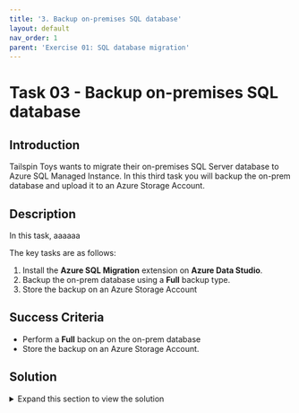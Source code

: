 ```yaml
---
title: '3. Backup on-premises SQL database'
layout: default
nav_order: 1
parent: 'Exercise 01: SQL database migration'
---
```


# Task 03 - Backup on-premises SQL database

## Introduction

Tailspin Toys wants to migrate their on-premises SQL Server database to Azure SQL Managed Instance. In this third task you will backup the on-prem database and upload it to an Azure Storage Account.

## Description

In this task, aaaaaa

The key tasks are as follows:
1. Install the **Azure SQL Migration** extension on **Azure Data Studio**.
2. Backup the on-prem database using a **Full** backup type.
3. Store the backup on an Azure Storage Account

## Success Criteria

* Perform a **Full** backup on the on-prem database
* Store the backup on an Azure Storage Account.

## Solution

<details markdown="block">
<summary>Expand this section to view the solution</summary>

1. In the **tailspin-onprem-sql-vm** virtual machine, open the **Start menu**, then type **Azure Data Studio** to search the application, then select it to run **Azure Data Studio**.

    ![The Search results in the Start menu show a search for Azure Data Studio.](../../Hands-on%20lab/images/win-start-menu-search-azure-data-studio.png "Azure Data Studio in Start menu search")


{: .note }
> Do not update Azure Data Studio. The latest version of Azure Data Studio is not compatible with the image used in this Virtual Machine - Windows Server 2012 R2.


2. On the left, select the **Extensions** tab, then select the **Azure SQL Migration** extension and install it.

    ![Azure Data Studio is shown displaying the Extensions pane with the Azure SQL Migration extension selected and the Install button is highlighted.](../../Hands-on%20lab/images/azure-data-studio-extensions-azure-sql-migration.png "Azure SQL Migration extension highlighted")

3. Next, you need to enable Preview Features within Azure Data Studio. Select the **Manage** icon (shown as the Gear in the lower left corner of Azure Data Studio) and select **Settings**.

    ![The Manage menu is shown with the Settings option highlighted.](../../Hands-on%20lab/images/azure-data-studio-manage-menu-settings.png "The manage menu open with Settings highlighted")

4. On the **Settings** pane, type **Enable Preview Features** in the search box at the top, then check the **Enable unreleased preview features** box for the **Workbench: Enable Preview Features** option that shows in the search results. This will autosave.

    ![The Settings pane is shown with search results for Enable Preview Features showing the Enable unreleased preview features option selected.](../../Hands-on%20lab/images/azure-data-studio-preview-features-enabled.png "Azure Data Studio settings pane with Preview Features enabled")

5. Next, let's connect to the on-premises SQL Server. Select the **Connections** tab on the left side of Azure Data Studio, then select **New Connection**.

    ![The Connections pane is shown with the New Connection button highlighted.](../../Hands-on%20lab/images/azure-data-studio-connections-tab-new-connection-button.png "Azure Data Studio connections tab with New Connection button shown")

6. On the **Connection** pane, enter the following values to connect to the on-premises SQL database, then select **Connect**:

    - **Connection type**: Microsoft SQL Server
    - **Server**: `localhost`
    - **Authentication type**: Windows Authentication
    - **Database**: `WideWorldImporters`

    ![The Connection Details pane is shown with values entered and fields highlighted.](../../Hands-on%20lab/images/azure-data-studio-connection-pane-values-entered.png "Azure Data Studio with Connection pane shown having all values entered")

7. In the list of servers, right-click the **localhost, WideWorldImporters** server, then select **Manage**.

    ![The right-click menu for the 'localhost, WideWorldImporters' server is shown with the Manage option highlighted.](../../Hands-on%20lab/images/azure-data-studio-servers-right-click-manage-shown.png "WideWorldImporters server with right-click menu shown and Manage option highlighted")

8. Select **Backup**.

    ![The Manage page for the database is shown with the Backup button highlighted.](../../Hands-on%20lab/images/azure-data-studio-database-manage-backup-button.png "Manage database with Backup button highlighted")

9. On the **Backup database** pane, make sure the **Backup type** is set to **Full**, select the **Reliability** option to **Perform checksum before writing to media**, then make a note of the location of the **Backup files**, and select **Backup**.

    ![The Backup database dialog box is shown with the Backup type set to Full and the Reliability set as desired.](../../Hands-on%20lab/images/azure-data-studio-backup-full.png "Backup database pane")

10. Open **Internet Explorer**, navigate to the following URL, download **Microsoft Azure Storage Explorer**, and install it.

    <https://github.com/microsoft/AzureStorageExplorer/releases/download/v1.25.1/Windows_StorageExplorer.exe>

    ![The Microsoft Azure Storage Explorer Setup wizard is shown.](../../Hands-on%20lab/images/2022-10-07-21-22-14.png "Microsoft Azure Storage Explorer Setup")

11. Launch **Microsoft Azure Storage Explorer**.

12. Select **Sign in with Azure**.

    ![The Azure Storage Explorer window is shown with the Sign in with Azure button highlighted.](../../Hands-on%20lab/images/azure-storage-explorer-with-sign-in-azure-highlighted.png "Azure Storage Explorer Sign in with Azure")

13. Sign in with your **Microsoft Account**.

14. In the **Explorer** pane, expand the Azure Subscription, locate the previously created Storage Account (named similar to `tailspinsqlmistorage`), then expand **Blob Container** and select the **sql-backup** container.

    ![Storage Explorer is displaying the Storage Accounts list with the previously created storage account and the nested Blob Containers tree expanded with the sql-backup container selected.](../../Hands-on%20lab/images/azure-storage-explorer-tailspinsqlmistorage-container-expanded.png "Storage Explorer showing the SQL MI backup storage account expanded")

15. In the **sql-backup** container pane, select **Upload**, then select **Upload Files...**.

    ![The Upload button menu is shown with the Upload files option highlighted.](../../Hands-on%20lab/images/azure-storage-explorer-tailspinsqlmistorage-upload-button.png "Storage Explorer with Upload button highlighted and menu for Upload files showing")

16. In the **Upload Files** dialog, in the **Selected files** field, select the **Database Backup File** (`.bak`) for the **WideWorldImporters** database you created earlier, then select **Upload**.

    ![The Upload Files dialog box is shown with the sql database backup file selected within the Selected filed field.](../../Hands-on%20lab/images/azure-storage-explorer-upload-files.png "Storage Explorer Upload File dialog with database backup file selected")

</details>